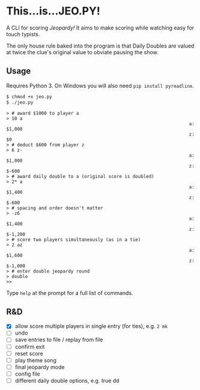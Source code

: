 # This...is...JEO.PY!

A CLI for scoring _Jeopardy!_ It aims to make scoring while watching easy for touch typists.

The only house rule baked into the program is that Daily Doubles are valued at twice the clue's original value to obviate pausing the show.

## Usage

Requires Python 3. On Windows you will also need `pip install pyreadline`.

```bash
$ chmod +x jeo.py
$ ./jeo.py
```

```
> # award $1000 to player a
> 10 a
                                                                    a: $1,000
                                                                    z:  $0
> # deduct $600 from player z
> 6 z-
                                                                    a: $1,000
                                                                    z: $-600
> # award daily double to a (original score is doubled)
> 2* a
                                                                    a: $1,400
                                                                    z: $-600
> # spacing and order doesn't matter
> -z6
                                                                    a: $1,400
                                                                    z: $-1,200
> # score two players simultaneously (as in a tie)
> 2 az
                                                                    a: $1,600
                                                                    z: $-1,000
> # enter double jeopardy round
> double
>>
```

Type `help` at the prompt for a full list of commands.

## R&D

- [x] allow score multiple players in single entry (for ties), e.g. `2 mk`
- [ ] undo
- [ ] save entries to file / replay from file
- [ ] confirm exit
- [ ] reset score
- [ ] play theme song
- [ ] final jeopardy mode
- [ ] config file
- [ ] different daily double options, e.g. true dd
